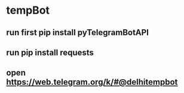 # tempBot


##  run first pip install pyTelegramBotAPI 
## run pip install requests
## open https://web.telegram.org/k/#@delhitempbot 
